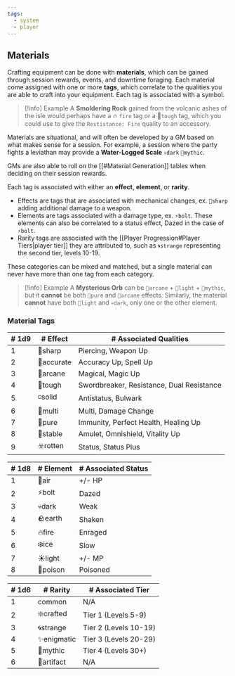 ```yaml
---
tags:
  - system
  - player
---
```

## Materials
Crafting equipment can be done with **materials**, which can be gained through session rewards, events, and downtime foraging. Each material come assigned with one or more **tags**, which correlate to the qualities you are able to craft into your equipment. Each tag is associated with a symbol.

> [!info] Example
> A **Smoldering Rock** gained from the volcanic ashes of the isle would perhaps have a 🔥 `fire` tag or a 👊`tough` tag, which you could use to give the `Restistance: Fire` quality to an accessory.

Materials are situational, and will often be developed by a GM based on what makes sense for a session. For example, a session where the party fights a leviathan may provide a **Water-Logged Scale** `💀dark` `🌠mythic`.

GMs are also able to roll on the [[#Material Generation]] tables when deciding on their session rewards.

Each tag is associated with either an **effect**, **element**, or **rarity**. 
* Effects are tags that are associated with mechanical changes, ex. `🔺sharp` adding additional damage to a weapon.
* Elements are tags associated with a damage type, ex. `⚡bolt`. These elements can also be correlated to a status effect, Dazed in the case of `⚡bolt`.
* Rarity tags are associated with the [[Player Progression#Player Tiers|player tier]] they are attributed to, such as `🌀strange` representing the second tier, levels 10-19.

These categories can be mixed and matched, but a single material can never have more than one tag from each category. 

> [!info] Example
> A **Mysterious Orb** can be `🔮arcane` + `🚦light` + `🌠mythic`, but it **cannot** be both `🪽pure` and `🔮arcane` effects. Similarly, the material **cannot** have both `🚦light` and `💀dark`, only one or the other element.
### Material Tags

| # 1d9 | # Effect   | # Associated Qualities                    |
| ----- | ---------- | ----------------------------------------- |
| 1     | 🔺sharp    | Piercing, Weapon Up                       |
| 2     | 🎯accurate | Accuracy Up, Spell Up                     |
| 3     | 🔮arcane   | Magical, Magic Up                         |
| 4     | 👊tough    | Swordbreaker, Resistance, Dual Resistance |
| 5     | ◽solid     | Antistatus, Bulwark                       |
| 6     | 💠multi    | Multi, Damage Change                      |
| 7     | 🪽pure     | Immunity, Perfect Health, Healing Up      |
| 8     | 🔗stable   | Amulet, Omnishield, Vitality Up           |
| 9     | ☣️rotten   | Status, Status Plus                       |

| # 1d8 | # Element | # Associated Status |
| ----- | --------- | ------------------- |
| 1     | 💨air     | +/- HP              |
| 2     | ⚡bolt     | Dazed               |
| 3     | 💀dark    | Weak                |
| 4     | 🪨earth   | Shaken              |
| 5     | 🔥fire    | Enraged             |
| 6     | ❄️ice     | Slow                |
| 7     | ☀️light   | +/- MP              |
| 8     | 🍏poison  | Poisoned            |

| # 1d6 | # Rarity   | # Associated Tier     |
| ----- | ---------- | --------------------- |
| 1     | common     | N/A                   |
| 2     | ❇️crafted  | Tier 1 (Levels 5-9)   |
| 3     | 🌀strange  | Tier 2 (Levels 10-19) |
| 4     | ✨enigmatic | Tier 3 (Levels 20-29) |
| 5     | 🌠mythic   | Tier 4 (Levels 30+)   |
| 6     | 📕artifact | N/A                   |
